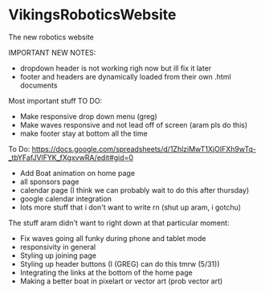 # VikingsRoboticsWebsite
The new robotics website

IMPORTANT NEW NOTES:
- dropdown header is not working righ now but ill fix it later
- footer and headers are dynamically loaded from their own .html documents

Most important stuff TO DO:
- Make responsive drop down menu (greg)
- Make waves responsive and not lead off of screen (aram pls do this)
- make footer stay at bottom all the time

To Do:
https://docs.google.com/spreadsheets/d/1ZhlziMwT1XjOIFXh9wTq-_tbYFafJVlFYK_fXgxvwRA/edit#gid=0

- Add Boat animation on home page
- all sponsors page
- calendar page (I think we can probably wait to do this after thursday)
- google calendar integration
- lots more stuff that i don't want to write rn (shut up aram, i gotchu)

The stuff aram didn't want to right down at that particular moment:
- Fix waves going all funky during phone and tablet mode
- responsivity in general
- Styling up joining page
- Styling up header buttons (I (GREG) can do this tmrw (5/31))
- Integrating the links at the bottom of the home page
- Making a better boat in pixelart or vector art (prob vector art)
